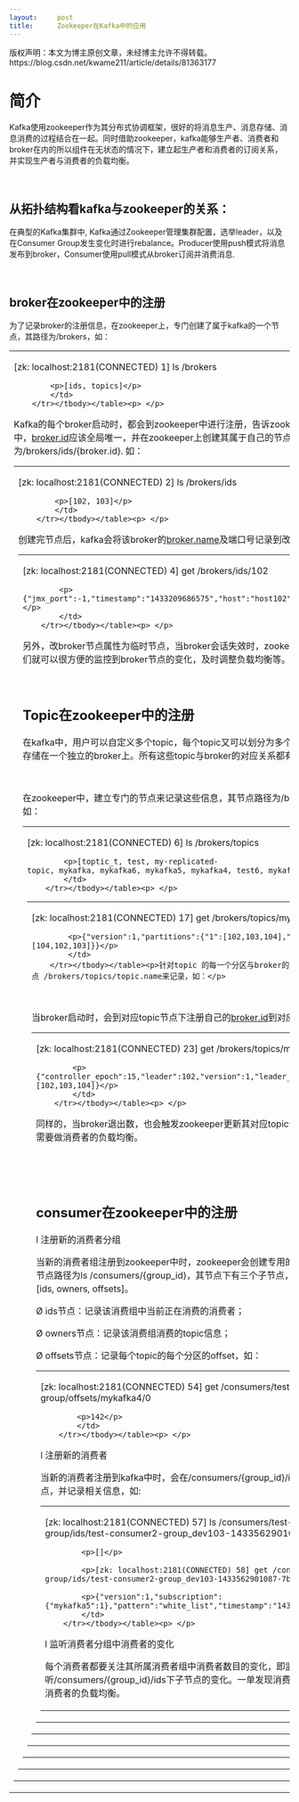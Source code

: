 ```yaml
---
layout:     post
title:      Zookeeper在Kafka中的应用
---
```

<div id="article_content" class="article_content clearfix csdn-tracking-statistics" data-pid="blog" data-mod="popu_307" data-dsm="post">
								<div class="article-copyright">
					版权声明：本文为博主原创文章，未经博主允许不得转载。					https://blog.csdn.net/kwame211/article/details/81363177				</div>
								            <link rel="stylesheet" href="https://csdnimg.cn/release/phoenix/template/css/ck_htmledit_views-f76675cdea.css">
						<div class="htmledit_views" id="content_views">
                <h1>简介</h1>

<p>Kafka使用zookeeper作为其分布式协调框架，很好的将消息生产、消息存储、消息消费的过程结合在一起。同时借助zookeeper，kafka能够生产者、消费者和broker在内的所以组件在无状态的情况下，建立起生产者和消费者的订阅关系，并实现生产者与消费者的负载均衡。</p>

<p> </p>

<h2><a name="t1"></a>从拓扑结构看kafka与zookeeper的关系：</h2>

<p>在典型的Kafka集群中, Kafka通过Zookeeper管理集群配置，选举leader，以及在Consumer Group发生变化时进行rebalance。Producer使用push模式将消息发布到broker，Consumer使用pull模式从broker订阅并消费消息.</p>

<p> </p>

<h2><a name="t2"></a>broker在zookeeper中的注册</h2>

<p>为了记录broker的注册信息，在zookeeper上，专门创建了属于kafka的一个节点，其路径为/brokers，如：</p>

<table><tbody><tr><td>
			<p>[zk: localhost:2181(CONNECTED) 1] ls /brokers</p>

			<p>[ids, topics]</p>
			</td>
		</tr></tbody></table><p> </p>

<p>Kafka的每个broker启动时，都会到zookeeper中进行注册，告诉zookeeper其<a href="http://broker.id/" rel="nofollow">broker.id</a>， 在整个集群中，<a href="http://broker.id/" rel="nofollow">broker.id</a>应该全局唯一，并在zookeeper上创建其属于自己的节点，其节点路径为/brokers/ids/{broker.id}. 如：</p>

<table><tbody><tr><td>
			<p>[zk: localhost:2181(CONNECTED) 2] ls /brokers/ids</p>

			<p>[102, 103]</p>
			</td>
		</tr></tbody></table><p> </p>

<p>创建完节点后，kafka会将该broker的<a href="http://broker.name/" rel="nofollow">broker.name</a>及端口号记录到改节点，如</p>

<table><tbody><tr><td>
			<p>[zk: localhost:2181(CONNECTED) 4] get /brokers/ids/102</p>

			<p>{"jmx_port":-1,"timestamp":"1433209686575","host":"host102","version":1,"port":9092}</p>
			</td>
		</tr></tbody></table><p> </p>

<p>另外，改broker节点属性为临时节点，当broker会话失效时，zookeeper会删除该节点，这样，我们就可以很方便的监控到broker节点的变化，及时调整负载均衡等。</p>

<p> </p>

<h2><a name="t3"></a>Topic在zookeeper中的注册</h2>

<p>在kafka中，用户可以自定义多个topic，每个topic又可以划分为多个分区，一半情况下，每个分区存储在一个独立的broker上。所有这些topic与broker的对应关系都有zookeeper进行维护。</p>

<p> </p>

<p>在zookeeper中，建立专门的节点来记录这些信息，其节点路径为/brokers/topics/{topic_name},如：</p>

<table><tbody><tr><td>
			<p>[zk: localhost:2181(CONNECTED) 6] ls /brokers/topics </p>

			<p>[toptic_t, test, my-replicated-topic, mykafka, mykafka6, mykafka5, mykafka4, test6, mykafka3, test7, mykafka2]</p>
			</td>
		</tr></tbody></table><p> </p>

<table><tbody><tr><td>
			<p>[zk: localhost:2181(CONNECTED) 17] get /brokers/topics/mykafka4   </p>

			<p>{"version":1,"partitions":{"1":[102,103,104],"2":[103,104,102],"0":[104,102,103]}}</p>
			</td>
		</tr></tbody></table><p>针对topic 的每一个分区与broker的对应关系，zookeeper通过节点 /brokers/topics/topic.name来记录，如：</p>

<p> </p>

<p>当broker启动时，会到对应topic节点下注册自己的<a href="http://broker.id/" rel="nofollow">broker.id</a>到对应分区的isr列表中，如：</p>

<table><tbody><tr><td>
			<p>[zk: localhost:2181(CONNECTED) 23] get /brokers/topics/mykafka4/partitions/1/state</p>

			<p>{"controller_epoch":15,"leader":102,"version":1,"leader_epoch":2,"isr":[102,103,104]}</p>
			</td>
		</tr></tbody></table><p> </p>

<p>同样的，当broker退出数，也会触发zookeeper更新其对应topic分区的isr列表，并决定是否需要做消费者的负载均衡。</p>

<p> </p>

<p> </p>

<h2><a name="t4"></a>consumer在zookeeper中的注册</h2>

<p>l 注册新的消费者分组</p>

<p>当新的消费者组注册到zookeeper中时，zookeeper会创建专用的节点来保存相关信息，其节点路径为ls /consumers/{group_id}，其节点下有三个子节点，分别为[ids, owners, offsets]。</p>

<p>Ø ids节点：记录该消费组中当前正在消费的消费者；</p>

<p>Ø owners节点：记录该消费组消费的topic信息；</p>

<p>Ø offsets节点：记录每个topic的每个分区的offset，如：</p>

<table><tbody><tr><td>
			<p>[zk: localhost:2181(CONNECTED) 54] get /consumers/test-consumer2-group/offsets/mykafka4/0</p>

			<p>142</p>
			</td>
		</tr></tbody></table><p> </p>

<p>l 注册新的消费者</p>

<p>当新的消费者注册到kafka中时，会在/consumers/{group_id}/ids节点下创建临时子节点，并记录相关信息，如:</p>

<table><tbody><tr><td>
			<p>[zk: localhost:2181(CONNECTED) 57] ls /consumers/test-consumer2-group/ids/test-consumer2-group_dev103-1433562901087-7b517b97</p>

			<p>[]</p>

			<p>[zk: localhost:2181(CONNECTED) 58] get /consumers/test-consumer2-group/ids/test-consumer2-group_dev103-1433562901087-7b517b97</p>

			<p>{"version":1,"subscription":{"mykafka5":1},"pattern":"white_list","timestamp":"1433562901290"}</p>
			</td>
		</tr></tbody></table><p> </p>

<p>l 监听消费者分组中消费者的变化</p>

<p>每个消费者都要关注其所属消费者组中消费者数目的变化，即监听/consumers/{group_id}/ids下子节点的变化。一单发现消费者新增或减少，就会触发消费者的负载均衡。</p>            </div>
                </div>